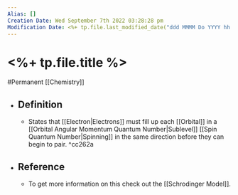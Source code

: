 ```yaml
---
Alias: []
Creation Date: Wed September 7th 2022 03:28:28 pm 
Modification Date: <%+ tp.file.last_modified_date("ddd MMMM Do YYYY hh:mm:ss a") %>
---
```

# <%+ tp.file.title %>
#Permanent [[Chemistry]]

- ## Definition
	- States that [[Electron|Electrons]] must fill up each [[Orbital]] in a [[Orbital Angular Momentum Quantum Number|Sublevel]] [[Spin Quantum Number|Spinning]] in the same direction before they can begin to pair. ^cc262a
- ## Reference
	- To get more information on this check out the [[Schrodinger Model]].